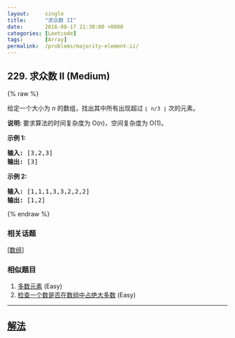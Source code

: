```yaml
---
layout:     single
title:      "求众数 II"
date:       2016-08-17 21:30:00 +0800
categories: [Leetcode]
tags:       [Array]
permalink:  /problems/majority-element-ii/
---
```


## 229. 求众数 II (Medium)

{% raw %}

<p>给定一个大小为&nbsp;<em>n&nbsp;</em>的数组，找出其中所有出现超过&nbsp;<code>&lfloor; n/3 &rfloor;</code>&nbsp;次的元素。</p>

<p><strong>说明: </strong>要求算法的时间复杂度为 O(n)，空间复杂度为 O(1)。</p>

<p><strong>示例&nbsp;1:</strong></p>

<pre><strong>输入:</strong> [3,2,3]
<strong>输出:</strong> [3]</pre>

<p><strong>示例 2:</strong></p>

<pre><strong>输入:</strong> [1,1,1,3,3,2,2,2]
<strong>输出:</strong> [1,2]</pre>

{% endraw %}

### 相关话题
  [[数组](https://github.com/openset/leetcode/tree/master/tag/array/README.md)]

### 相似题目
  1. [多数元素](/problems/majority-element) (Easy)
  1. [检查一个数是否在数组中占绝大多数](/problems/check-if-a-number-is-majority-element-in-a-sorted-array) (Easy)

---

## [解法](https://github.com/openset/leetcode/tree/master/problems/majority-element-ii)
